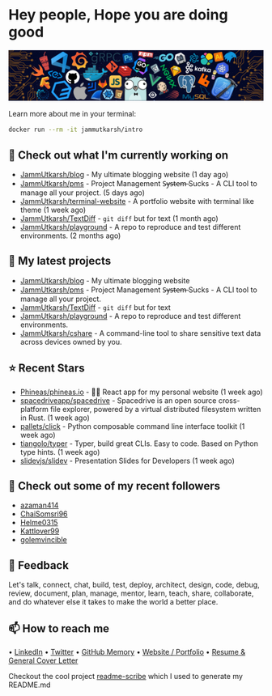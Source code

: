# Hey people, Hope you are doing good

![Image](https://github.com/JammUtkarsh/jammutkarsh/blob/main/github-banner.png?raw=true)

Learn more about me in your terminal:

```bash
docker run --rm -it jammutkarsh/intro
```

## 👷 Check out what I'm currently working on

- [JammUtkarsh/blog](https://github.com/JammUtkarsh/blog) - My ultimate blogging website (1 day ago)
- [JammUtkarsh/pms](https://github.com/JammUtkarsh/pms) - Project Management  S̶y̶s̶t̶e̶m̶ Sucks - A CLI tool to manage all your project.  (5 days ago)
- [JammUtkarsh/terminal-website](https://github.com/JammUtkarsh/terminal-website) - A portfolio website with terminal like theme (1 week ago)
- [JammUtkarsh/TextDiff](https://github.com/JammUtkarsh/TextDiff) - `git diff` but for text (1 month ago)
- [JammUtkarsh/playground](https://github.com/JammUtkarsh/playground) - A repo to reproduce and test different environments. (2 months ago)

## 🌱 My latest projects

- [JammUtkarsh/blog](https://github.com/JammUtkarsh/blog) - My ultimate blogging website
- [JammUtkarsh/pms](https://github.com/JammUtkarsh/pms) - Project Management  S̶y̶s̶t̶e̶m̶ Sucks - A CLI tool to manage all your project. 
- [JammUtkarsh/TextDiff](https://github.com/JammUtkarsh/TextDiff) - `git diff` but for text
- [JammUtkarsh/playground](https://github.com/JammUtkarsh/playground) - A repo to reproduce and test different environments.
- [JammUtkarsh/cshare](https://github.com/JammUtkarsh/cshare) - A command-line tool to share sensitive text data across devices owned by you.

## ⭐ Recent Stars

- [Phineas/phineas.io](https://github.com/Phineas/phineas.io) - 👨‍💻 React app for my personal website (1 week ago)
- [spacedriveapp/spacedrive](https://github.com/spacedriveapp/spacedrive) - Spacedrive is an open source cross-platform file explorer, powered by a virtual distributed filesystem written in Rust. (1 week ago)
- [pallets/click](https://github.com/pallets/click) - Python composable command line interface toolkit (1 week ago)
- [tiangolo/typer](https://github.com/tiangolo/typer) - Typer, build great CLIs. Easy to code. Based on Python type hints. (1 week ago)
- [slidevjs/slidev](https://github.com/slidevjs/slidev) - Presentation Slides for Developers (1 week ago)

## 👯 Check out some of my recent followers

- [azaman414](https://github.com/azaman414)
- [ChaiSomsri96](https://github.com/ChaiSomsri96)
- [Helme0315](https://github.com/Helme0315)
- [Kattlover99](https://github.com/Kattlover99)
- [golemvincible](https://github.com/golemvincible)

## 💬 Feedback

Let's talk, connect, chat, build, test, deploy, architect, design, code, debug, review, document, plan, manage, mentor, learn, teach, share, collaborate, and do whatever else it takes to make the world a better place.

## 📫 How to reach me

  &bullet; [LinkedIn](https://www.linkedin.com/in/5utkarshc/)
  &bullet; [Twitter](https://twitter.com/JammUtkarsh)
  &bullet; [GitHub Memory](https://githubmemory.com/@JammUtkarsh)
  &bullet; [Website / Portfolio](https://utkarshchourasia.in/)
  &bullet; [Resume & General Cover Letter](https://drive.google.com/drive/folders/1ci7ngCK4trDgoGHongJxUamzC4hm0AqE?usp=sharing)

Checkout the cool project [readme-scribe](https://github.com/muesli/readme-scribe) which I used to generate my README.md
